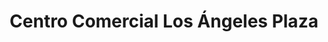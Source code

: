 ---
title: "Centro Comercial Los Ángeles Plaza"
url: /rio-chico/centro-comercial-los-angeles-plaza/
shop: Einkaufszentrum
---